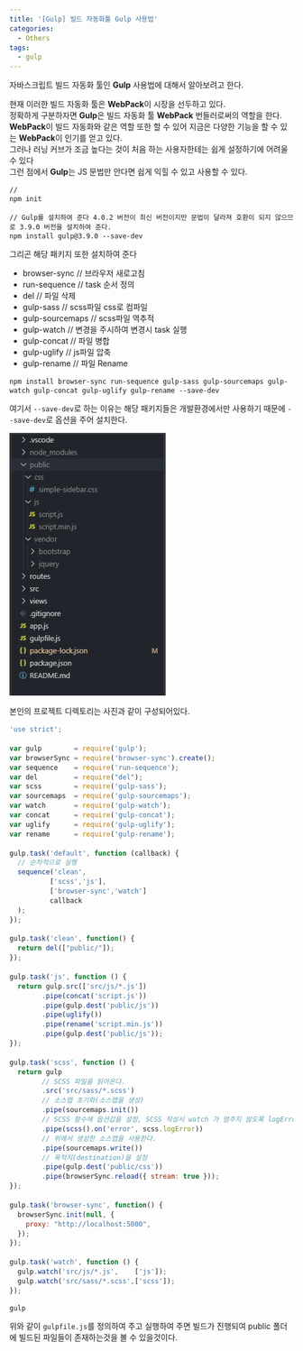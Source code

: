 ```yaml
---
title: '[Gulp] 빌드 자동화툴 Gulp 사용법'
categories:
  - Others
tags:
  - gulp
---
```


자바스크립트 빌드 자동화 툴인 **Gulp** 사용법에 대해서 알아보려고 한다.

현재 이러한 빌드 자동화 툴은 **WebPack**이 시장을 선두하고 있다. <br>
정확하게 구분하자면 **Gulp**은 빌드 자동화 툴 **WebPack** 번들러로써의 역할을 한다.<br>
**WebPack**이 빌드 자동화와 같은 역할 또한 할 수 있어 지금은 다양한 기능을 할 수 있는 **WebPack**이 인기를 얻고 있다.<br>
그러나 러닝 커브가 조금 높다는 것이 처음 하는 사용자한테는 쉽게 설정하기에 어려울 수 있다<br>
그런 점에서 **Gulp**는 JS 문법만 안다면 쉽게 익힐 수 있고 사용할 수 있다.

```shell
//
npm init

// Gulp를 설치하여 준다 4.0.2 버전이 최신 버전이지만 문법이 달라져 호환이 되지 않으므로 3.9.0 버전을 설치하여 준다.
npm install gulp@3.9.0 --save-dev
```

그리곤 해당 패키지 또한 설치하여 준다

- browser-sync // 브라우저 새로고침
- run-sequence // task 순서 정의
- del // 파일 삭제
- gulp-sass // scss파일 css로 컴파일
- gulp-sourcemaps // scss파일 역추적
- gulp-watch // 변경을 주시하여 변경시 task 실행
- gulp-concat // 파일 병합
- gulp-uglify // js파일 압축
- gulp-rename // 파일 Rename

```shell
npm install browser-sync run-sequence gulp-sass gulp-sourcemaps gulp-watch gulp-concat gulp-uglify gulp-rename --save-dev
```

여기서 `--save-dev`로 하는 이유는 해당 패키지들은 개발환경에서만 사용하기 때문에 `--save-dev`로 옵션을 주어 설치한다.

![IMAGE1](/assets/images/post/2019-10-21-gulp-image1.PNG)

본인의 프로젝트 디렉토리는 사진과 같이 구성되어있다.

```javascript
'use strict';

var gulp        = require('gulp');
var browserSync = require('browser-sync').create();
var sequence    = require('run-sequence');
var del         = require("del");
var scss        = require('gulp-sass');
var sourcemaps  = require('gulp-sourcemaps');
var watch       = require('gulp-watch');
var concat      = require('gulp-concat');
var uglify      = require('gulp-uglify');
var rename      = require('gulp-rename');

gulp.task('default', function (callback) {
  // 순차적으로 실행
  sequence('clean',
          ['scss','js'],
          ['browser-sync','watch']
          callback
  );
});

gulp.task('clean', function() {
  return del(["public/"]);
});

gulp.task('js', function () {
  return gulp.src(['src/js/*.js'])
        .pipe(concat('script.js'))
        .pipe(gulp.dest('public/js'))
        .pipe(uglify())
        .pipe(rename('script.min.js'))
        .pipe(gulp.dest('public/js'));
});

gulp.task('scss', function () {
  return gulp
        // SCSS 파일을 읽어온다.
        .src('src/sass/*.scss')
        // 소스맵 초기화(소스맵을 생성)
        .pipe(sourcemaps.init())
        // SCSS 함수에 옵션갑을 설정, SCSS 작성시 watch 가 멈추지 않도록 logError 를 설정
        .pipe(scss().on('error', scss.logError))
        // 위에서 생성한 소스맵을 사용한다.
        .pipe(sourcemaps.write())
        // 목적지(destination)을 설정
        .pipe(gulp.dest('public/css'))
        .pipe(browserSync.reload({ stream: true }));
});

gulp.task('browser-sync', function() {
  browserSync.init(null, {
    proxy: "http://localhost:5000",
  });
});

gulp.task('watch', function () {
  gulp.watch('src/js/*.js',    ['js']);
  gulp.watch('src/sass/*.scss',['scss']);
});

```

```shell
gulp
```

위와 같이 `gulpfile.js`를 정의하여 주고 실행하여 주면 빌드가 진행되여 public 폴더에 빌드된 파일들이 존재하는것을 볼 수 있을것이다.
